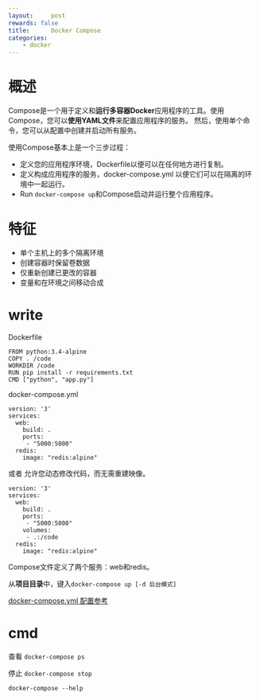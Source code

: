 ```yaml
---
layout:     post
rewards: false
title:      Docker Compose
categories:
    - docker
---
```


# 概述

Compose是一个用于定义和**运行多容器Docker**应用程序的工具。使用Compose，您可以**使用YAML文件**来配置应用程序的服务。
然后，使用单个命令，您可以从配置中创建并启动所有服务。

使用Compose基本上是一个三步过程：

- 定义您的应用程序环境，Dockerfile以便可以在任何地方进行复制。
- 定义构成应用程序的服务，docker-compose.yml 以便它们可以在隔离的环境中一起运行。
- Run `docker-compose up`和Compose启动并运行整个应用程序。


# 特征

- 单个主机上的多个隔离环境
- 创建容器时保留卷数据
- 仅重新创建已更改的容器
- 变量和在环境之间移动合成


# write

Dockerfile
```
FROM python:3.4-alpine
COPY . /code
WORKDIR /code
RUN pip install -r requirements.txt
CMD ["python", "app.py"]
```

docker-compose.yml

```
version: '3'
services:
  web:
    build: .
    ports:
     - "5000:5000"
  redis:
    image: "redis:alpine"
```

或者 允许您动态修改代码，而无需重建映像。
```
version: '3'
services:
  web:
    build: .
    ports:
     - "5000:5000"
    volumes:
     - .:/code
  redis:
    image: "redis:alpine"
```
Compose文件定义了两个服务：web和redis。

从**项目目录**中，键入`docker-compose up [-d 后台模式]`


[docker-compose.yml 配置参考](https://docs.docker.com/compose/compose-file/#service-configuration-reference) 

# cmd

查看
`docker-compose ps`

停止
`docker-compose stop`

`docker-compose --help`